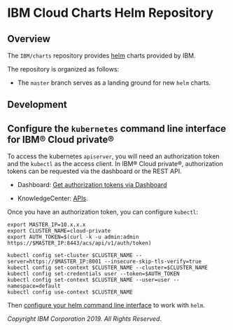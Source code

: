 # **IBM Cloud Charts** Helm Repository

## Overview

The `IBM/charts` repository provides [helm](https://github.com/kubernetes/helm) charts provided by IBM. 

The repository is organized as follows:

- The `master` branch serves as a landing ground for new `helm` charts.

## Development 

## Configure the `kubernetes` command line interface for IBM® Cloud private®

To access the kubernetes `apiserver`, you will need an authorization token and the `kubectl` as the access client. In IBM® Cloud private®, authorization tokens can be requested via the dashboard or the REST API.

- Dashboard: [Get authorization tokens via Dashboard](https://www.ibm.com/support/knowledgecenter/en/SSBS6K_2.1.0/manage_cluster/cfc_cli.html)

- KnowledgeCenter: [APIs](https://www.ibm.com/support/knowledgecenter/en/SSBS6K_2.1.0/apis/cfc_api.html).

Once you have an authorization token, you can configure `kubectl`:

```shell
export MASTER_IP=10.x.x.x
export CLUSTER_NAME=cloud-private
export AUTH_TOKEN=$(curl -k -u admin:admin https://$MASTER_IP:8443/acs/api/v1/auth/token)

kubectl config set-cluster $CLUSTER_NAME --server=https://$MASTER_IP:8001 --insecure-skip-tls-verify=true
kubectl config set-context $CLUSTER_NAME --cluster=$CLUSTER_NAME
kubectl config set-credentials user --token=$AUTH_TOKEN
kubectl config set-context $CLUSTER_NAME --user=user --namespace=default
kubectl config use-context $CLUSTER_NAME
```

Then [configure your helm command line interface](https://www.ibm.com/support/knowledgecenter/en/SSBS6K_2.1.0/app_center/create_helm_cli.html) to work with `helm`.

_Copyright IBM Corporation 2019. All Rights Reserved._
